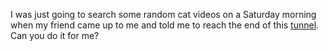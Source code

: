 I was just going to search some random cat videos on a Saturday morning when my friend came up to me and told me to reach the end of this [tunnel](http://tunnel.web.easyctf.com). Can you do it for me?